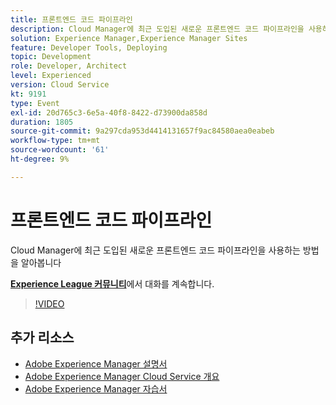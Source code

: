 ```yaml
---
title: 프론트엔드 코드 파이프라인
description: Cloud Manager에 최근 도입된 새로운 프론트엔드 코드 파이프라인을 사용하는 방법을 알아봅니다
solution: Experience Manager,Experience Manager Sites
feature: Developer Tools, Deploying
topic: Development
role: Developer, Architect
level: Experienced
version: Cloud Service
kt: 9191
type: Event
exl-id: 20d765c3-6e5a-40f8-8422-d73900da858d
duration: 1805
source-git-commit: 9a297cda953d4414131657f9ac84580aea0eabeb
workflow-type: tm+mt
source-wordcount: '61'
ht-degree: 9%

---
```


# 프론트엔드 코드 파이프라인

Cloud Manager에 최근 도입된 새로운 프론트엔드 코드 파이프라인을 사용하는 방법을 알아봅니다

**[Experience League 커뮤니티](https://adobe.ly/2XVcBg8)**&#x200B;에서 대화를 계속합니다.

>[!VIDEO](https://video.tv.adobe.com/v/337886/?quality=12&learn=on&hidetitle=true)

## 추가 리소스

- [Adobe Experience Manager 설명서](https://experienceleague.adobe.com/docs/experience-manager-cloud-service.html)
- [Adobe Experience Manager Cloud Service 개요](https://experienceleague.adobe.com/docs/experience-manager-cloud-service/overview/home.html)
- [Adobe Experience Manager 자습서](https://experienceleague.adobe.com/docs/experience-manager-tutorials.html)
